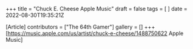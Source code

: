 +++
title = "Chuck E. Cheese Apple Music"
draft = false
tags = [ ]
date = 2022-08-30T19:35:21Z

[Article]
contributors = ["The 64th Gamer"]
gallery = []
+++
[https://music.apple.com/us/artist/chuck-e-cheese/1488750622 Apple Music]